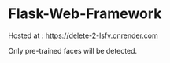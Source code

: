 # Flask-Web-Framework

Hosted at :
https://delete-2-lsfv.onrender.com

Only pre-trained faces will be detected.
